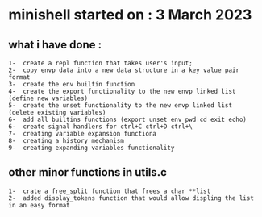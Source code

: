 # minishell started on : 3 March 2023
## what i have done : 
	1-	create a repl function that takes user's input;
	2-	copy envp data into a new data structure in a key value pair format
	3-	create the env builtin function
	4-	create the export functionality to the new envp linked list	(define new variables)
	5-	create the unset functionality to the new envp linked list		(delete existing variables)
	6-	add all builtins functions (export unset env pwd cd exit echo)
	6-	create signal handlers for ctrl+C ctrl+D ctrl+\
	7-	creating variable expansion functiona
	8-	creating a history mechanism
	9-	creating expanding variables functionality
## other minor functions in utils.c
	1-	crate a free_split function that frees a char **list
	2-	added display_tokens function that would allow displing the list in an easy format